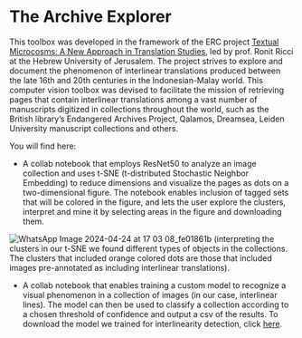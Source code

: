 # The Archive Explorer
This toolbox was developed in the framework of the ERC project [Textual Microcosms: A New Approach in Translation Studies](https://textualmicrocosms.huji.ac.il/), led by prof. Ronit Ricci at the Hebrew University of Jerusalem. The project strives to explore and document the phenomenon of interlinear translations produced between the late 16th and 20th centuries in the Indonesian-Malay world. This computer vision toolbox was devised to facilitate the mission of retrieving pages that contain interlinear translations among a vast number of manuscripts digitized in collections throughout the world, such as the British library’s Endangered Archives Project, Qalamos, Dreamsea, Leiden University manuscript collections and others. 

You will find here:
* A collab notebook that employs ResNet50 to analyze an image collection and uses t-SNE (t-distributed Stochastic Neighbor Embedding) to reduce dimensions and visualize the pages as dots on a two-dimensional figure. The notebook enables inclusion of tagged sets that will be colored in the figure, and lets the user explore the clusters, interpret and mine it by selecting areas in the figure and downloading them. 



![WhatsApp Image 2024-04-24 at 17 03 08_fe01861b](https://github.com/sharon-kurant/interlinearity_toolbox/assets/65344674/49ec196e-44be-4e92-aaa7-28f385896191)
(interpreting the clusters in our t-SNE we found different types of objects in the collections. The clusters that included orange colored dots are those that included images pre-annotated as including interlinear translations).
* A collab notebook that enables training a custom model to recognize a visual phenomenon in a collection of images (in our case, interlinear lines).  The model can then be used to classify a collection according to a chosen threshold of confidence and output a csv of the results. 
To download the model we trained for interlinearity detection, click  [here](https://drive.google.com/drive/folders/10mdS8AKVqfd7svAZCgSEIkrbuer3gmX1?usp=sharing). 


